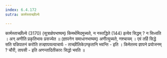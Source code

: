 ```yaml
---
index: 6.4.172
sutra: कार्मस्ताच्छील्ये

---
```

 कार्मस्ताच्छील्ये (3170) (सूत्राक्षेपभाष्यम्) किमर्थमिदमुच्यते, न नस्तद्धिते (144) इत्येव सिद्धम् ? न सिध्यति । अन् अणीति प्रकृतिभावः प्रसज्येत ॥ (ज्ञापनेन समाधानभाष्यम्) अणीत्युच्यते, णश्चायम् । एवं तर्हि सिद्धे सति यन्निपातनं करोति तज्ज्ञापयत्याचार्यः - ताच्छीलिकेऽण्कृतानि भवन्ति - इति । किमेतस्य ज्ञापने प्रयोजनम् ? चौरी, तापसी - इति अणन्तादितीकारः सिद्धो भवति ॥ 
